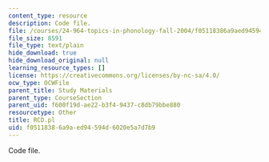 ```yaml
---
content_type: resource
description: Code file.
file: /courses/24-964-topics-in-phonology-fall-2004/f05118386a9aed94594d6020e5a7d7b9_RCD.pl
file_size: 8591
file_type: text/plain
hide_download: true
hide_download_original: null
learning_resource_types: []
license: https://creativecommons.org/licenses/by-nc-sa/4.0/
ocw_type: OCWFile
parent_title: Study Materials
parent_type: CourseSection
parent_uid: f600f19d-ae22-b3f4-9437-c8db79bbe880
resourcetype: Other
title: RCD.pl
uid: f0511838-6a9a-ed94-594d-6020e5a7d7b9
---
```

Code file.